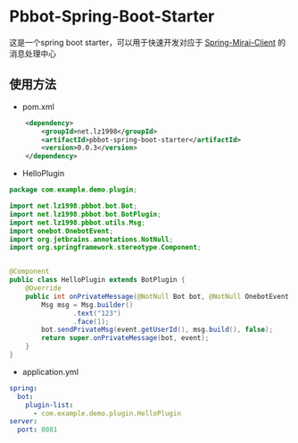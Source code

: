 # Pbbot-Spring-Boot-Starter

这是一个spring boot starter，可以用于快速开发对应于 [Spring-Mirai-Client](https://github.com/ProtobufBot/Spring-Mirai-Client) 的消息处理中心

## 使用方法
- pom.xml
```xml
    <dependency>
        <groupId>net.lz1998</groupId>
        <artifactId>pbbot-spring-boot-starter</artifactId>
        <version>0.0.3</version>
    </dependency>
```

- HelloPlugin
```java
package com.example.demo.plugin;

import net.lz1998.pbbot.bot.Bot;
import net.lz1998.pbbot.bot.BotPlugin;
import net.lz1998.pbbot.utils.Msg;
import onebot.OnebotEvent;
import org.jetbrains.annotations.NotNull;
import org.springframework.stereotype.Component;


@Component
public class HelloPlugin extends BotPlugin {
    @Override
    public int onPrivateMessage(@NotNull Bot bot, @NotNull OnebotEvent.PrivateMessageEvent event) {
        Msg msg = Msg.builder()
                .text("123")
                .face(1);
        bot.sendPrivateMsg(event.getUserId(), msg.build(), false);
        return super.onPrivateMessage(bot, event);
    }
}
```

- application.yml
```yaml
spring:
  bot:
    plugin-list: 
      - com.example.demo.plugin.HelloPlugin
server:
  port: 8081
```